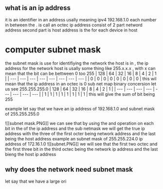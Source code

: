 
## what is an ip address 
it is an identifier in an address 
usally meaning ipv4 
192.168.1.0 each number in between the . is call an octec 
ip address consist of 2 part netword address 
second part is host address is the for each device in host 
# computer subnet mask 
the subnet mask is use for identifiying the network the host is in , the ip address for the network host is usally some thing like 255.x.x.x , with x can mean that the bit can be bettween 0 too 255 
| 128 | 64  | 32  | 16  | 8   | 4   | 2   | 1   |
| --- | --- | --- | --- | --- | --- | --- | --- |
| 0   | 0   | 0   | 0   | 0   | 0   | 0   | 0   |
this wil mean that the ip address in an octec is 0 
sub net map binary concersion 
let us see 255.255.255.0 
| 128 | 64  | 32  | 16  | 8   | 4   | 2   | 1   |
| --- | --- | --- | --- | --- | --- | --- | --- |
| 1   | 1   | 1   | 1   | 1   | 1   | 1   | 1   |
this will give the sum of bit being 255 

example 
let say that we have an ip address of 192.168.1.0 and subnet mask of 255.255.255.0 

![[subnet mask.PNG]]
we can see that by using the and operation on each bit in the of the ip address and the sub netmask we will get the true ip address with the three of the first octer being network address and the last being the host address
example 
an subnet mask of 255.255.224.0 
ip address of 172.16.1.0 
![[subnet.PNG]]
we will see that the first two octec and the first three bit in the third octec being the network ip address and the last bieng the host ip address 
## why does the network need subnet mask 
let say that we have a large ori